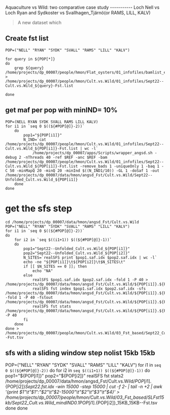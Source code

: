 Aquaculture vs Wild: two comparative case study -----------
Loch Nell vs Loch Ryan and Sydkoster vs Svallhagen_Tjärnö(or RAMS, LILL, KALV)


> A new dataset which 



## Create fst list 

    POP=("NELL" "RYAN" "SYDK" "SVALL" "RAMS" "LILL" "KALV")

    for query in ${POP[*]}
    do 
        grep ${query} /home/projects/dp_00007/people/hmon/Flat_oysters/01_infofiles/bamlist_everything_jun22.txt > /home/projects/dp_00007/people/hmon/Cult.vs.Wild/01_infofiles/Sept22--Cult.vs.Wild_${query}-Fst.list

    done



## get maf per pop with minIND= 10%

    POP=(NELL RYAN SYDK SVALL RAMS LILL KALV)
    for i1 in `seq 0 $((${#POP[@]}-2))`
        do
            pop1="${POP[i1]}"
            N_IND=`cat /home/projects/dp_00007/people/hmon/Cult.vs.Wild/01_infofiles/Sept22--Cult.vs.Wild_${POP[i1]}-Fst.list | wc -l`
                /home/projects/dp_00007/apps/Scripts/wrapper_angsd.sh -debug 2 -nThreads 40 -ref $REF -anc $REF -bam /home/projects/dp_00007/people/hmon/Cult.vs.Wild/01_infofiles/Sept22--Cult.vs.Wild_${POP[i1]}-Fst.list -remove_bads 1 -uniqueOnly 1 -baq 1 -C 50 -minMapQ 20 -minQ 20 -minInd $((N_IND1/10)) -GL 1 -doSaf 1 -out /home/projects/dp_00007/data/hmon/angsd_Fst/Cult.vs.Wild/Sept22--Unfolded_Cult.vs.Wild_${POP[i1]}
        done
    done

# get the sfs step
    cd /home/projects/dp_00007/data/hmon/angsd_Fst/Cult.vs.Wild
    POP=("NELL" "RYAN" "SYDK" "SVALL" "RAMS" "LILL" "KALV")
    for i1 in `seq 0 $((${#POP[@]}-2))`
    do
        for i2 in `seq $((i1+1)) $((${#POP[@]}-1))`
        do
            pop1="Sept22--Unfolded_Cult.vs.Wild_${POP[i1]}"
            pop2="Sept22--Unfolded_Cult.vs.Wild_${POP[i2]}"
            N_SITES=`realSFS print $pop1.saf.idx $pop2.saf.idx | wc -l`
            echo -ne "${POP[i1]}\t${POP[i2]}\t$N_SITES\t"
            if [[ $N_SITES == 0 ]]; then
                echo "NA"
            else
                realSFS $pop1.saf.idx $pop2.saf.idx -fold 1 -P 40 > /home/projects/dp_00007/data/hmon/angsd_Fst/Cult.vs.Wild/${POP[i1]}.${POP[i2]}_Sept22.sfs
                realSFS fst index $pop1.saf.idx $pop2.saf.idx -sfs /home/projects/dp_00007/data/hmon/angsd_Fst/Cult.vs.Wild/${POP[i1]}.${POP[i2]}_Sept22.sfs -fold 1 -P 40 -fstout /home/projects/dp_00007/data/hmon/angsd_Fst/Cult.vs.Wild/${POP[i1]}.${POP[i2]}_Sept22
                realSFS fst stats /home/projects/dp_00007/data/hmon/angsd_Fst/Cult.vs.Wild/${POP[i1]}.${POP[i2]}_Sept22.fst.idx -P 40
            fi
        done
    done > /home/projects/dp_00007/people/hmon/Cult.vs.Wild/03_Fst_based/Sept22_Cult.vs.Wild_mindIND0.1--Fst.tsv


## sfs with a sliding window step nolist 15kb 15kb
POP=("NELL" "RYAN" "SYDK" "SVALL" "RAMS" "LILL" "KALV")
for i1 in `seq 0 $((${#POP[@]}-2))`
do
    for i2 in `seq $((i1+1)) $((${#POP[@]}-1))`
    do
        pop1="${POP[i1]}"
        pop2="${POP[i2]}"
             realSFS fst stats2 /home/projects/dp_00007/data/hmon/angsd_Fst/Cult.vs.Wild/${POP[i1]}.${POP[i2]}_Sept22.fst.idx -win 15000 -step 15000 | cut -f 2- | tail -n +2 | awk '{print $1"\t"$1":"$2"\t"$2-15000"\t"$2"\t"$3"\t"$4}' > /home/projects/dp_00007/people/hmon/Cult.vs.Wild/03_Fst_based/SLFst15kb/Sept22_Cult.vs.Wild_mindIND0.1_${POP[i1]}.${POP[i2]}_15KB_15KB--Fst.tsv 
    done
done